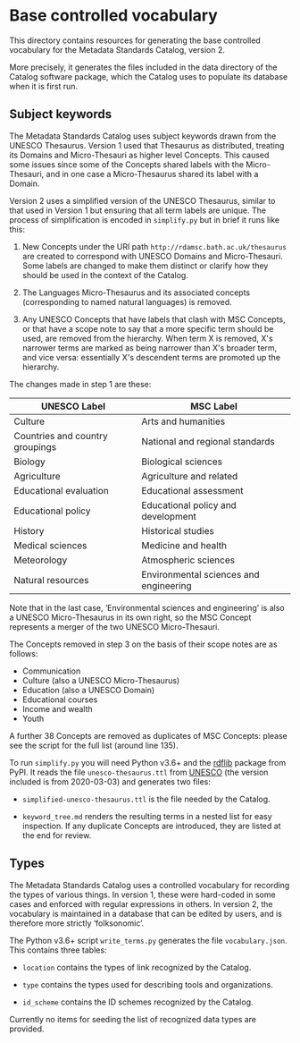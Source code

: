 # Base controlled vocabulary

This directory contains resources for generating the base controlled vocabulary
for the Metadata Standards Catalog, version 2.

More precisely, it generates the files included in the data directory of the
Catalog software package, which the Catalog uses to populate its database when
it is first run.

## Subject keywords

The Metadata Standards Catalog uses subject keywords drawn from the UNESCO
Thesaurus. Version 1 used that Thesaurus as distributed, treating its Domains
and Micro-Thesauri as higher level Concepts. This caused some issues since some
of the Concepts shared labels with the Micro-Thesauri, and in one case a
Micro-Thesaurus shared its label with a Domain.

Version 2 uses a simplified version of the UNESCO Thesaurus, similar to that
used in Version 1 but ensuring that all term labels are unique. The process of
simplification is encoded in `simplify.py` but in brief it runs like this:

 1. New Concepts under the URI path `http://rdamsc.bath.ac.uk/thesaurus`
    are created to correspond with UNESCO Domains and Micro-Thesauri. Some
    labels are changed to make them distinct or clarify how they should be used
    in the context of the Catalog.

 2. The Languages Micro-Thesaurus and its associated concepts (corresponding to
    named natural languages) is removed.

 3. Any UNESCO Concepts that have labels that clash with MSC Concepts, or that
    have a scope note to say that a more specific term should be used, are
    removed from the hierarchy. When term X is removed, X's narrower terms are
    marked as being narrower than X's broader term, and vice versa: essentially
    X's descendent terms are promoted up the hierarchy.

The changes made in step 1 are these:

| UNESCO Label  | MSC Label  |
| ------------- | ---------- |
| Culture  | Arts and humanities  |
| Countries and country groupings  | National and regional standards  |
| Biology  | Biological sciences  |
| Agriculture  | Agriculture and related  |
| Educational evaluation  | Educational assessment  |
| Educational policy  | Educational policy and development  |
| History  | Historical studies  |
| Medical sciences  | Medicine and health  |
| Meteorology  | Atmospheric sciences  |
| Natural resources  | Environmental sciences and engineering  |

Note that in the last case, ‘Environmental sciences and engineering’ is also
a UNESCO Micro-Thesaurus in its own right, so the MSC Concept represents a
merger of the two UNESCO Micro-Thesauri.

The Concepts removed in step 3 on the basis of their scope notes are as follows:

- Communication
- Culture (also a UNESCO Micro-Thesaurus)
- Education (also a UNESCO Domain)
- Educational courses
- Income and wealth
- Youth

A further 38 Concepts are removed as duplicates of MSC Concepts: please see the
script for the full list (around line 135).

To run `simplify.py` you will need Python v3.6+ and the [rdflib] package from
PyPI. It reads the file `unesco-thesaurus.ttl` from [UNESCO] (the version
included is from 2020-03-03) and generates two files:

  - `simplified-unesco-thesaurus.ttl` is the file needed by the Catalog.

  - `keyword_tree.md` renders the resulting terms in a nested list for easy
    inspection. If any duplicate Concepts are introduced, they are listed at
    the end for review.

[rdflib]: http://rdflib.readthedocs.io/
[UNESCO]: http://vocabularies.unesco.org/exports/thesaurus/latest/

## Types

The Metadata Standards Catalog uses a controlled vocabulary for recording the
types of various things. In version 1, these were hard-coded in some cases and
enforced with regular expressions in others. In version 2, the vocabulary is
maintained in a database that can be edited by users, and is therefore more
strictly ‘folksonomic’.

The Python v3.6+ script `write_terms.py` generates the file `vocabulary.json`.
This contains three tables:

  - `location` contains the types of link recognized by the Catalog.

  - `type` contains the types used for describing tools and organizations.

  - `id_scheme` contains the ID schemes recognized by the Catalog.

Currently no items for seeding the list of recognized data types are provided.
